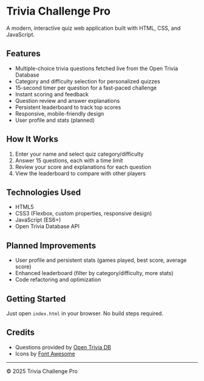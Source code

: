 # Trivia Challenge Pro

A modern, interactive quiz web application built with HTML, CSS, and JavaScript.

## Features
- Multiple-choice trivia questions fetched live from the Open Trivia Database
- Category and difficulty selection for personalized quizzes
- 15-second timer per question for a fast-paced challenge
- Instant scoring and feedback
- Question review and answer explanations
- Persistent leaderboard to track top scores
- Responsive, mobile-friendly design
- User profile and stats (planned)

## How It Works
1. Enter your name and select quiz category/difficulty
2. Answer 15 questions, each with a time limit
3. Review your score and explanations for each question
4. View the leaderboard to compare with other players

## Technologies Used
- HTML5
- CSS3 (Flexbox, custom properties, responsive design)
- JavaScript (ES6+)
- Open Trivia Database API

## Planned Improvements
- User profile and persistent stats (games played, best score, average score)
- Enhanced leaderboard (filter by category/difficulty, more stats)
- Code refactoring and optimization

## Getting Started
Just open `index.html` in your browser. No build steps required.

## Credits
- Questions provided by [Open Trivia DB](https://opentdb.com/)
- Icons by [Font Awesome](https://fontawesome.com/)

---
© 2025 Trivia Challenge Pro
